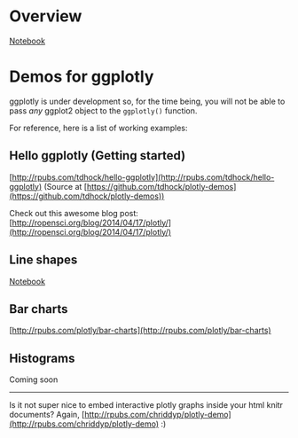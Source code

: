 Overview
===
[Notebook](http://nbviewer.ipython.org/github/plotly/R-User-Guide/blob/master/overview.ipynb)

Demos for ggplotly
===

ggplotly is under development so, for the time being, you will not be able to
pass *any* ggplot2 object to the `ggplotly()` function.

For reference, here is a list of working examples:

Hello ggplotly (Getting started)
---
[http://rpubs.com/tdhock/hello-ggplotly](http://rpubs.com/tdhock/hello-ggplotly)
(Source at [https://github.com/tdhock/plotly-demos](https://github.com/tdhock/plotly-demos))

Check out this awesome blog post:
[http://ropensci.org/blog/2014/04/17/plotly/](http://ropensci.org/blog/2014/04/17/plotly/)

Line shapes
---
[Notebook](http://nbviewer.ipython.org/github/plotly/R-User-Guide/blob/master/line-shapes.ipynb)

Bar charts
---
[http://rpubs.com/plotly/bar-charts](http://rpubs.com/plotly/bar-charts)

Histograms
---
Coming soon

---------

Is it not super nice to embed interactive plotly graphs inside your html knitr documents?
Again, [http://rpubs.com/chriddyp/plotly-demo](http://rpubs.com/chriddyp/plotly-demo) :)

